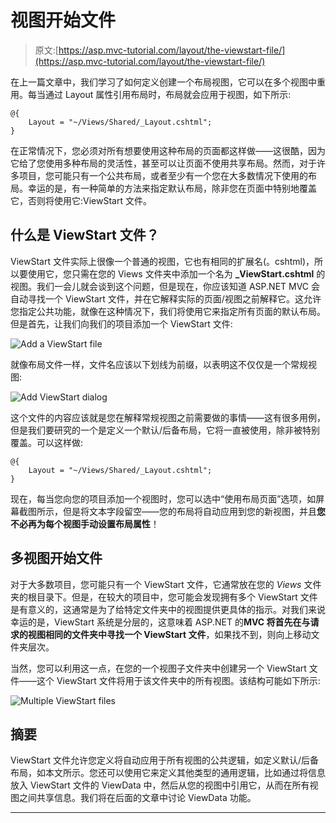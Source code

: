 # 视图开始文件

> 原文:[https://asp.mvc-tutorial.com/layout/the-viewstart-file/](https://asp.mvc-tutorial.com/layout/the-viewstart-file/)

在上一篇文章中，我们学习了如何定义创建一个布局视图，它可以在多个视图中重用。每当通过 Layout 属性引用布局时，布局就会应用于视图，如下所示:

```
@{
    Layout = "~/Views/Shared/_Layout.cshtml";
}
```

在正常情况下，您必须对所有想要使用这种布局的页面都这样做——这很酷，因为它给了您使用多种布局的灵活性，甚至可以让页面不使用共享布局。然而，对于许多项目，您可能只有一个公共布局，或者至少有一个您在大多数情况下使用的布局。幸运的是，有一种简单的方法来指定默认布局，除非您在页面中特别地覆盖它，否则将使用它:ViewStart 文件。

## 什么是 ViewStart 文件？

ViewStart 文件实际上很像一个普通的视图，它也有相同的扩展名(。cshtml)，所以要使用它，您只需在您的 Views 文件夹中添加一个名为 **_ViewStart.cshtml** 的视图。我们一会儿就会谈到这个问题，但是现在，你应该知道 ASP.NET MVC 会自动寻找一个 ViewStart 文件，并在它解释实际的页面/视图之前解释它。这允许您指定公共功能，就像在这种情况下，我们将使用它来指定所有页面的默认布局。但是首先，让我们向我们的项目添加一个 ViewStart 文件:

![](../Images/aacd5af3311308ebfcd72d42f38d3d88.png "Add a ViewStart file") <input type="hidden" name="IL_IN_ARTICLE">

就像布局文件一样，文件名应该以下划线为前缀，以表明这不仅仅是一个常规视图:

![](../Images/64434a12d5ca52a41d6ebeb2656f99df.png "Add ViewStart dialog")

这个文件的内容应该就是您在解释常规视图之前需要做的事情——这有很多用例，但是我们要研究的一个是定义一个默认/后备布局，它将一直被使用，除非被特别覆盖。可以这样做:

```
@{
    Layout = "~/Views/Shared/_Layout.cshtml";
}
```

现在，每当您向您的项目添加一个视图时，您可以选中“使用布局页面”选项，如屏幕截图所示，但是将文本字段留空——您的布局将自动应用到您的新视图，并且**您不必再为每个视图手动设置布局属性**！

## 多视图开始文件

对于大多数项目，您可能只有一个 ViewStart 文件，它通常放在您的 *Views* 文件夹的根目录下。但是，在较大的项目中，您可能会发现拥有多个 ViewStart 文件是有意义的，这通常是为了给特定文件夹中的视图提供更具体的指示。对我们来说幸运的是，ViewStart 系统是分层的，这意味着 ASP.NET 的**MVC 将首先在与请求的视图相同的文件夹中寻找一个 ViewStart 文件**，如果找不到，则向上移动文件夹层次。

当然，您可以利用这一点，在您的一个视图子文件夹中创建另一个 ViewStart 文件——这个 ViewStart 文件将用于该文件夹中的所有视图。该结构可能如下所示:

![](../Images/ce289ff4eee90e2c9424d8b6bf08335f.png "Multiple ViewStart files")

## 摘要

ViewStart 文件允许您定义将自动应用于所有视图的公共逻辑，如定义默认/后备布局，如本文所示。您还可以使用它来定义其他类型的通用逻辑，比如通过将信息放入 ViewStart 文件的 ViewData 中，然后从您的视图中引用它，从而在所有视图之间共享信息。我们将在后面的文章中讨论 ViewData 功能。

* * *